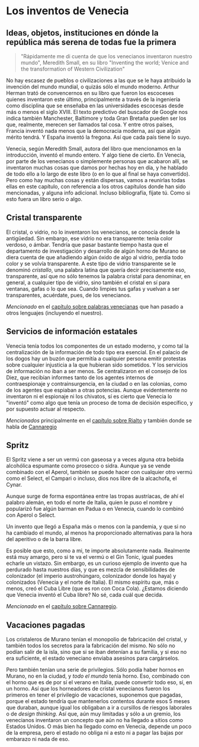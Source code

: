 # Los inventos de Venecia
## Ideas, objetos, instituciones en dónde la república más serena de todas fue la primera

> "Rápidamente me di cuenta de que los venecianos inventaron nuestro mundo",
> Meredith Small, en su libro "Inventing the world; Venice and the
> transformation of Western Civilization"

No hay escasez de pueblos o civilizaciones a las que se le haya atribuido la
invención del mundo mundial, o quizás sólo el mundo moderno. Arthur Herman trató
de convencernos en su libro que fueron los escoceses quienes inventaron este
último, principalmente a través de la ingeniería como disciplina que se enseñaba
en las universidades escocesas desde más o menos el siglo XVIII. El texto
predictivo del buscador de Google nos indica también Manchester, Baltimore y
toda Gran Bretaña pueden ser los que, realmente, merecen ser llamados tal
cosa. Y entre otros países, Francia inventó nada menos que la democracia
moderna, así que algún mérito tendrá. Y España inventó la fregona. Así que cada
país tiene lo suyo.

Venecia, según Meredith Small, autora del libro que mencionamos en la
introducción, inventó el mundo entero. Y algo tiene de cierto. En Venecia, por
parte de los venecianos o simplemente personas que acabaron allí, se inventaron
muchas cosas que damos por hechas hoy en día, y he hablado de todo ello a lo
largo de este libro (o en lo que al final se haya convertido). Pero como hay
muchas cosas y están dispersas, vamos a reunirlas todas ellas en este capítulo,
con referencia a los otros capítulos donde han sido mencionadas, y alguna info
adicional. Incluso bibliografía, fíjate tú. Como si esto fuera un libro serio o
algo.


## Cristal transparente

El cristal, o vidrio, no lo inventaron los venecianos, se conocía
desde la antigüedad. Sin embargo, ese vidrio no era transparente:
tenía color verdoso, o ámbar. Tendría que pasar bastante tiempo hasta que el departamento de investigación y desarrollo de algún horno de Murano se diera cuenta de que añadiendo algún óxido de algo al vidrio, perdía todo color y se volvía transparente. A este tipo de vidrio transparente se le denominó *cristallo*, una palabra latina que quería decir precisamente eso, transparente, así que no sólo tenemos la palabra cristal para denominar, en general, a cualquier tipo de vidrio, sino también el cristal en sí para ventanas, gafas o lo que sea. Cuando limpies tus gafas y vuelvan a ser transparentes, acuérdate, pues, de los venecianos.

*Mencionado* en el [capítulo sobre palabras venecianas](09.Idioma.md) que han pasado a otros lenguajes (incluyendo el nuestro).

## Servicios de información estatales

Venecia tenía todos los componentes de un estado moderno, y como tal la centralización de la información de todo tipo era esencial. En el palacio de los dogos hay un buzón que permitía a cualquier persona emitir protestas sobre cualquier injusticia a la que hubieran sido sometidos. Y los servicios de información no iban a ser menos. Se centralizaron en el consejo de los Diez, que recibían informes tanto de los agentes internos de contraespionaje y contrainsurgencia, en la ciudad o en las colonias, como de los agentes que espiaban a otras potencias. Aunque evidentemente no inventaron ni el espionaje ni los chivatos, sí es cierto que Venecia lo "inventó" como algo que tenía un proceso de toma de decisión específico, y por supuesto actuar al respecto.

*Mencionados* principalmente en el [capítulo sobre Rialto](06.Hacia-Rialto.md) y también donde se habla de [Cannaregio](08.Cannaregio.md)

## Spritz

El Spritz viene a ser un vermú con gaseosa y a veces alguna otra
bebida alcohólica espumante como prosecco o sidra. Aunque ya se vende
combinado con el Aperol, también se puede hacer con cualquier otro
vermú como el Select, el Campari o incluso, dios nos libre de la
alcachofa, el Cynar.

Aunque surge de forma espontánea entre las tropas austríacas, de ahí
el palabro alemán, en todo el norte de Italia, quien le puso el nombre
y popularizó
fue algún barman en Padua o en Venecia, cuando lo combinó con Aperol o
Select.

Un invento que llegó a España más o menos con la pandemia, y que si no
ha cambiado el mundo, al menos ha proporcionado alternativas para la
hora del aperitivo o de la barra libre.

Es posible que esto, como a mi, te importe absolutamente nada. Realmente está muy amargo, pero si te va el vermú o el Gin Tonic, igual puedes echarle un vistazo. Sin embargo, es un curioso ejemplo de invento que ha perdurado hasta nuestros días, y que es mezcla de sensibilidades de colonizador (el imperio austrohúngaro, colonizador donde los haya) y colonizados (Venecia y el norte de Italia). El mismo espíritu que, más o menos, creó el Cuba Libre (que es ron con Coca Cola). ¿Estamos diciendo que Venecia inventó el Cuba libre? No sé, cada cuál que decida.

*Mencionado* en el [capítulo sobre Cannaregio](08.Cannaregio.md).

## Vacaciones pagadas

Los cristaleros de Murano tenían el monopolio de fabricación del cristal, y también todos los secretos para la fabricación del mismo. No sólo no podían salir de la isla, sino que si se iban detenían a su familia, y si eso no era suficiente, el estado veneciano enviaba asesinos para cargárselos.

Pero también tenían una serie de privilegios. Sólo podía haber hornos en Murano, no en la ciudad, y *todo el mundo* tenía horno. Eso, combinado con el horno que es de por sí el verano en Italia, puede convertir todo eso, sí, en un horno. Así que los horneadores de cristal venecianos fueron los primeros en tener el privilegio de vacaciones, suponemos que pagadas, porque el estado tendría que mantenerlos contentos durante esos 5 meses que duraban, aunque igual los obligaban a ir a cursillos de riesgos laborales o de *design thinking*. Así que, aún muy limitadas y sólo a un gremio, los venecianos inventaron un concepto que aún no ha llegado a sitios como Estados Unidos. O más bien ha llegado como en Venecia, depende un poco de la empresa, pero el estado no obliga ni a esto ni a pagar las bajas por embarazo ni nada de eso.
